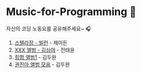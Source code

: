 # Music-for-Programming 🎹
자신의 코딩 노동요를 공유해주세요~ 🎧

01. [스텔라장 - 빌런](https://music.youtube.com/watch?v=eWSrYT9zC-s&feature=share) - 제이든
02. [XXX 앨범 - 김심야](https://www.youtube.com/watch?v=kGHKCjxNnuE&t=9s) - 전태윤
03. [힙합 앨범1](https://www.youtube.com/watch?v=jZ-Tg3hxBos) - 김두완
04. [권진아 앨범 모음](https://www.youtube.com/watch?v=ykrz-ZRn26I) - 김두완
